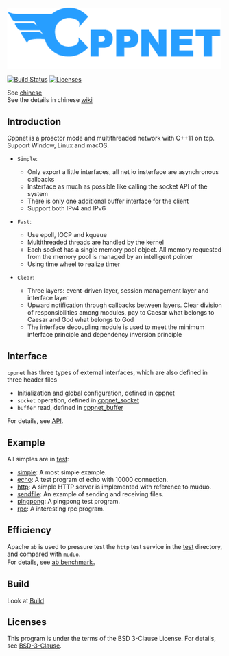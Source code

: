 <p align="left"><img width="500" src="./doc/image/logo.png" alt="cppnet logo"></p>

<p align="left">
    <a href="https://travis-ci.org/caozhiyi/CppNet"><img src="https://travis-ci.org/caozhiyi/CppNet.svg?branch=master" alt="Build Status"></a>
    <a href="https://opensource.org/licenses/BSD-3-Clause"><img src="https://img.shields.io/badge/license-bsd-orange.svg" alt="Licenses"></a>
</p> 

See [chinese](/README_cn.md)    
See the details in chinese [wiki](https://github.com/caozhiyi/CppNet/wiki)
## Introduction

Cppnet is a proactor mode and multithreaded network with C++11 on tcp. Support Window, Linux and macOS.    
 - `Simple`:    
    + Only export a little interfaces, all net io insterface are asynchronous callbacks
    + Insterface as much as possible like calling the socket API of the system
    + There is only one additional buffer interface for the client
    + Support both IPv4 and IPv6

 - `Fast`: 
    + Use epoll, IOCP and kqueue
    + Multithreaded threads are handled by the kernel
    + Each socket has a single memory pool object. All memory requested from the memory pool is managed by an intelligent pointer 
    + Using time wheel to realize timer   
 
 - `Clear`:
    + Three layers: event-driven layer, session management layer and interface layer
    + Upward notification through callbacks between layers. Clear division of responsibilities among modules, pay to Caesar what belongs to Caesar and God what belongs to God
    + The interface decoupling module is used to meet the minimum interface principle and dependency inversion principle  

## Interface

`cppnet` has three types of external interfaces, which are also defined in three header files   
- Initialization and global configuration, defined in [cppnet](/include/cppnet.h)   
- `socket` operation, defined in [cppnet_socket](/include/cppnet_socket.h)   
- `buffer` read, defined in [cppnet_buffer](/include/cppnet_buffer.h)   
   
For details, see [API](/doc/api/api.md).   

## Example

All simples are in [test](/test):   
- [simple](/test/simple): A most simple example.   
- [echo](/test/echo): A test program of echo with 10000 connection.   
- [http](/test/http): A simple HTTP server is implemented with reference to muduo.   
- [sendfile](/test/sendfile): An example of sending and receiving files.   
- [pingpong](/test/pingpong): A pingpong test program.   
- [rpc](/test/rpc): A interesting rpc program.   

## Efficiency

Apache `ab` is used to pressure test the `http` test service in the [test](/test) directory, and compared with `muduo`.    
For details, see [ab benchmark](/doc/efficiency/apache_ab_bench.md)。

## Build

Look at [Build](/doc/build/build.md)

## Licenses

This program is under the terms of the BSD 3-Clause License. For details, see [BSD-3-Clause](https://opensource.org/licenses/BSD-3-Clause).
